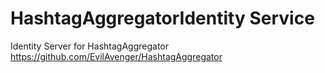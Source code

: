 # HashtagAggregatorIdentity Service
Identity Server for HashtagAggregator https://github.com/EvilAvenger/HashtagAggregator
